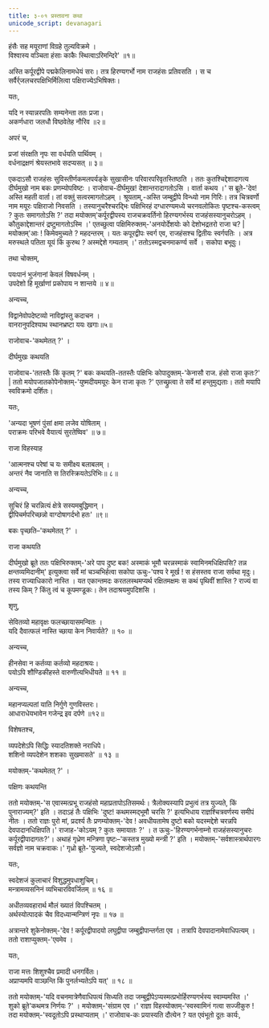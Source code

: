```yaml
---
title: ३-०१ प्रस्तावना कथा
unicode_script: devanagari
---
```


हंसैः सह मयूराणां विग्रहे तुल्यविक्रमे ।  
विश्वास्य वञ्चिता हंसाः काकैः स्थित्वाऽरिमन्दिरे' ॥१॥

अस्ति कर्पूरद्वीपे पद्मकेलिनामधेयं सरः। तत्र हिरण्यगर्भो नाम राजहंसः प्रतिवसति । स च सर्वैर्र्जलचरपक्षिभिर्मिलित्वा पक्षिराज्येऽभिषिक्तः।  

यतः,

यदि न स्यान्नरपतिः सम्यनेन्ता ततः प्रजा।  
अकर्णधारा जलधौ विष्ठवेतेह नौरिव ॥२॥

अपरं च,

प्रजां संरक्षति नृपः सा वर्धयति पार्थिवम् ।  
वर्धनाद्रक्षणं श्रेयस्तभावे सदप्यसत् ॥ ३॥

एकदाऽसौ राजहंसः सुविस्तीर्णकमलपर्यङ्के सुखासीनः परिवारपरिवृतस्तिष्ठति । ततः कुतश्चिद्देशादागत्य दीर्घमुखो नाम बकः प्रणम्योपविष्टः । राजोवाच-दीर्घमुख! देशान्तरादागतोऽसि । वार्ता कथय ।' स ब्रूते-'देव! अस्ति महती वार्ता। तां वक्तुं सत्वरमागतोऽहम् । श्रूयताम्,-अस्ति जम्बुद्वीपे विन्ध्यो नाम गिरिः। तत्र चित्रवर्णो नाम मयूरः पक्षिराजो निवसति । तस्यानुचरैश्चरद्भिः पक्षिभिरहं दग्धारण्यमध्ये चरनवलोकितः पृष्टश्च-कस्त्वम् ? कुतः समागतोऽसि ?' तदा मयोक्तम्'कर्पूरद्वीपस्य राजचक्रवर्तिनो हिरण्यगर्भस्य राजहंसस्यानुचरोऽहम् । कौतुकाद्देशान्तरं द्रष्टुमागतोऽस्मि ।' एतच्छुत्वा पक्षिमिरुक्तम्-'अनयोर्देशयोः को देशोभद्रतरो राजा च? |मयोक्तम्'आः ! किमेवमुच्यते ? महदन्तरम् । यतः कपूरद्वीपः स्वर्ग एव, राजहंसश्च द्वितीयः स्वर्गपतिः । अत्र मरुस्थले पतिता यूयं किं कुरुथ ? अस्मद्देशे गम्यताम् ।' ततोऽस्मद्वचनमाकर्ण्य सर्वे । सकोपा बभूवुः।  

तथा चोक्तम्,

पयःपानं भुजंगानां केवलं विषवर्धनम् ।  
उपदेशो हि मूर्खाणां प्रकोपाय न शान्तये ॥ ४॥

अन्यच्च,

विद्वानेवोपदेष्टव्यो नाविद्वांस्तु कदाचन ।  
वानरानुपदिश्याथ स्थानभ्रष्टा ययः खगाः॥५॥

राजोवाच-'कथमेतत् ?' ।  

दीर्घमुखः कथयति

<div class="js_include" url="../upakathAH/03-01_duShTamarkaTAH.md"  newLevelForH1="3" includeTitle="true"> </div>

राजोवाच-'ततस्तैः किं कृतम् ?' बकः कथयति-ततस्तैः पक्षिभिः कोपादुक्तम्-'केनासौ राज. हंसो राजा कृतः?' | ततो मयोपजातकोपेनोक्तम्-'युष्मदीयमयूरः केन राजा कृतः ?' एतच्छ्रुत्वा ते सर्वे मां हन्तुमुद्यताः। ततो मयापि स्वविक्रमो दर्शितः।  

यतः,

'अन्यदा भूषणं पुंसां क्षमा लजेव योषिताम् ।  
पराक्रमः परिभवे वैयात्यं सुरतेष्विव' ॥ ७॥

राजा विहस्याह

'आत्मनश्च परेषां च यः समीक्ष्य बलाबलम् ।  
अन्तरं नैव जानाति स तिरस्क्रियतेऽरिभिः॥ ८॥

अन्यच्च,

सुचिरं हि चरन्नित्यं क्षेत्रे सस्यमबुद्धिमान् ।  
द्वीपिचर्मपरिच्छन्नो वाग्दोषागर्दभो हतः' ॥९॥

बकः पृच्छति–'कथमेतत् ?' ।  

राजा कथयति

<div class="js_include" url="../upakathAH/03-02_mUrkhagardabhaH.md"  newLevelForH1="3" includeTitle="true"> </div>

दीर्घमुखो ब्रूते ततः पक्षिभिरुक्तम्-'अरे पाप दुष्ट बक! अस्माकं भूमौ चरन्नस्माकं स्वामिनमधिक्षिपसि? तन्न क्षन्तव्यमिदानीम्' इत्युक्त्वा सर्वे मां चञ्चभिर्हत्वा सकोपा ऊचुः-'पश्य रे मूर्ख ! स हंसस्तव राजा सर्वथा मृदुः। तस्य राज्याधिकारो नास्ति । यत एकान्तमदः करतलस्थमप्यर्थ रक्षितमक्षमः स कथं पृथिवीं शास्ति ? राज्यं वा तस्य किम् ? किंतु त्वं च कूपमण्डूकः। तेन तदाश्रयमुपदिशसि ।  

शृणु,

सेवितव्यो महावृक्षः फलच्छायासमन्वितः ।  
यदि दैवात्फलं नास्ति च्छाया केन निवार्यते? ॥ १० ॥

अन्यच्च,

हीनसेवा न कर्तव्या कर्तव्यो महदाश्रयः।  
पयोऽपि शौण्डिकीहस्ते वारुणीत्यभिधीयते ॥ ११ ॥

अन्यच्च,

महानप्यल्पतां याति निर्गुणे गुणविस्तरः।  
आधाराधेयभावेन गजेन्द्र इव दर्पणे ॥१२॥

विशेषतश्च,

व्यपदेशेऽपि सिद्धिः स्यादतिशक्ते नराधिपे।  
शशिनो व्यपदेशेन शशकाः सुखमासते' ॥ १३ ॥

मयोक्तम्-'कथमेतत् ?' ।  

पक्षिणः कथयन्ति

<div class="js_include" url="../upakathAH/03-03_gajashashakayoH_kathA.md"  newLevelForH1="3" includeTitle="true"> </div>

ततो मयोक्तम्-'स एवास्मत्प्रभू राजहंसो महाप्रतापोऽतिसमर्थः। त्रैलोक्यस्यापि प्रभुत्वं तत्र युज्यते, किं पुनाराज्यम्?' इति । तदाऽहं तैः पक्षिभिः 'दुष्ट! कथमस्मद्भूमौ चरसि ?' इत्यभिधाय राज्ञश्चित्रवर्णस्य समीपं नीतः । ततो राज्ञः पुरो मां, प्रदर्श्य तैः प्रणम्योक्तम्-'देव ! अवधीयतामेष दुष्टो बको यदस्मद्देशे चरन्नपि देवपादानधिक्षिपति।' राजाह-'कोऽयम् ? कुतः समायातः ?' । त ऊचुः-'हिरण्यगर्भनाम्नो राजहंसस्यानुचरः कर्पूरद्वीपादागतः?'। अथाहं गृध्रेण मन्त्रिणा पृष्टः–'कस्तत्र मुख्यो मन्त्री ?' इति । मयोक्तम्-'सर्वशास्त्रार्थपारगः सर्वज्ञो नाम चक्रवाकः।' गृध्रो ब्रूते-'युज्यते, स्वदेशजोऽसौ।

यतः,

स्वदेशजं कुलाचारं विशुद्धमुपधाशुचिम्।  
मन्त्रामव्यसनिनं व्यभिचारविवर्जितम् ॥ १६ ॥

अधीतव्यवहारार्थ मौलं ख्यातं विपश्चितम् ।  
अर्थस्योत्पादकं चैव विदध्यान्मन्त्रिणं नृपः ॥ १७ ॥

अत्रान्तरे शुकेनोक्तम्-'देव ! कर्पूरद्वीपादयो लघुद्वीपा जम्बुद्वीपान्तर्गता एव । तत्रापि देवपादानामेवाधिपत्यम् । ततो राशाप्युक्तम्-'एवमेव ।  

यतः,

राजा मत्तः शिशुश्चैव प्रमादी धनगर्वितः।  
अप्राप्यमपि वाञ्छन्ति किं पुनर्लभ्यतेऽपि यत्' ॥ १८ ॥

ततो मयोक्तम्-'यदि वचनमात्रेणैवाधिपत्यं सिध्यति तदा जम्बुद्वीपेऽप्यस्मत्प्रभोर्हिरण्यगर्भस्य स्वाम्यमस्ति ।' शुको ब्रूते'कथमत्र निर्णयः ?' । मयोक्तम्-'संग्राम एव ।' राज्ञा विहस्योक्तम्-‘स्वस्वामिनं गत्वा सज्जीकुरु ! तदा मयोक्तम्-'स्वदूतोऽपि प्रस्थाप्यताम् ।' राजोवाच-कः प्रयास्यति दौत्येन ? यत एवंभूतो दूतः कार्यः, 
